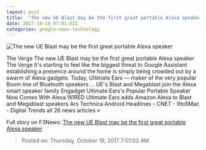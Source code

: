 ```yaml
---
layout: post
title:  "The new UE Blast may be the first great portable Alexa speaker"
date: 2017-10-19 07:01:02Z
categories: google-news-technology
---
```


![The new UE Blast may be the first great portable Alexa speaker](https://cdn.vox-cdn.com/thumbor/n9B4wVOiqw1qxJh0bItXugPIiP4=/0x139:2040x1207/fit-in/1200x630/cdn.vox-cdn.com/uploads/chorus_asset/file/9489253/DSCF2320.0.jpg)

The Verge The new UE Blast may be the first great portable Alexa speaker The Verge It's starting to feel like the biggest threat to Google Assistant establishing a presence around the home is simply being crowded out by a swarm of Alexa gadgets. Today, Ultimate Ears — maker of the very popular Boom line of Bluetooth speakers ... UE's Blast and Megablast join the Alexa smart speaker family Engadget Ultimate Ears's Popular Portable Speaker Now Comes With Alexa WIRED Ultimate Ears adds Amazon Alexa to Blast and Megablast speakers Ars Technica Android Headlines - CNET - 9to5Mac - Digital Trends all 26 news articles »


Full story on F3News: [The new UE Blast may be the first great portable Alexa speaker](http://www.f3nws.com/n/ZuEzrC)

> Posted on: Thursday, October 19, 2017 7:01:02 AM
